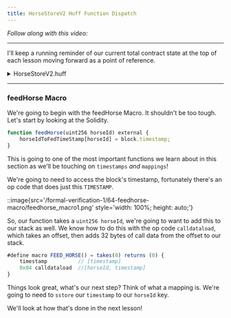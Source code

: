 ```yaml
---
title: HorseStoreV2 Huff Function Dispatch
---
```


_Follow along with this video:_

---

I'll keep a running reminder of our current total contract state at the top of each lesson moving forward as a point of reference.

<details>
<summary>HorseStoreV2.huff</summary>

```js
/* HorseStore Interface */
#define function mintHorse() nonpayable returns()
#define function feedHorse(uint256) nonpayable returns()
#define function isHappyHorse(uint256) view returns(bool)
#define function horseIdToFedTimeStamp(uint256) view returns(uint256)
#define function HORSE_HAPPY_IF_FED_WITHIN() view returns(uint256)

#define macro MAIN() = takes (0) returns (0){
    0x00 calldataload 0xE0 shr      //  [function_selector]

    dup1 __FUNC_SIG(mintHorse) eq mintHorse jumpi
    dup1 __FUNC_SIG(feedHorse) eq feedHorse jumpi
    dup1 __FUNC_SIG(isHappyHorse) eq isHappyHorse jumpi
    dup1 __FUNC_SIG(horseIdToFedTimeStamp) eq horseIdToFedTimeStamp jumpi
    dup1 __FUNC_SIG(HORSE_HAPPY_IF_FED_WITHIN) eq horseHappyFedWithin jumpi

    mintHorse:
        MINT_HORSE()
    feedHorse:
        FEED_HORSE()
    isHappyHorse:
        IS_HAPPY_HORSE()
    horseIdToFedTimeStamp:
        HORSE_ID_TO_FED_TIMESTAMP()
    horseHappyFedWithin:
        HORSE_HAPPY_FED_WITHIN()
}
```

</details>

---

### feedHorse Macro

We're going to begin with the feedHorse Macro. It shouldn't be too tough. Let's start by looking at the Solidity.

```js
function feedHorse(uint256 horseId) external {
    horseIdToFedTimeStamp[horseId] = block.timestamp;
}
```

This is going to one of the most important functions we learn about in this section as we'll be touching on `timestamps` _and_ `mappings`!

We're going to need to access the block's timestamp, fortunately there's an op code that does just this `TIMESTAMP`.

::image{src='/formal-verification-1/64-feedhorse-macro/feedhorse_macro1.png' style='width: 100%; height: auto;'}

So, our function takes a `uint256 horseId`, we're going to want to add this to our stack as well. We know how to do this with the op code `calldataload`, which takes an offset, then adds 32 bytes of call data from the offset to our stack.

```js
#define macro FEED_HORSE() = takes(0) returns (0) {
    timestamp          // [timestamp]
    0x04 calldataload  //[horseId, timestamp]
}
```

Things look great, what's our next step? Think of what a mapping is. We're going to need to `sstore` our `timestamp` to our `horseId` key.

We'll look at how that's done in the next lesson!
